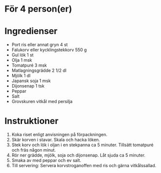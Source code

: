 # För 4 person(er)
# Ingredienser
- Port ris eller annat gryn 4 st
- Falukorv eller kycklingstekkorv 550 g
- Gul lök 1 st
- Olja 1 msk
- Tomatpuré 3 msk
- Matlagningsgrädde 2 1/2 dl
- Mjölk 1 dl
- Japansk soja 1 msk
- Dijonsenap 1 tsk
- Peppar
- Salt
- Grovskuren vitkål med persilja
# Instruktioner
1. Koka riset enligt anvisningen på förpackningen.
2. Skär korven i stavar. Skala och hacka löken.
3. Stek korv och lök i oljan i en stekpanna ca 5 minuter. Tillsätt tomatpuré och fräs någon minut.
4. Rör ner grädde, mjölk, soja och dijonsenap. Låt sjuda ca 5 minuter.
5. Smaka av med peppar och ev salt.
6. Till servering: Servera korvstroganoffen med ris och gärna vitkålssallad.